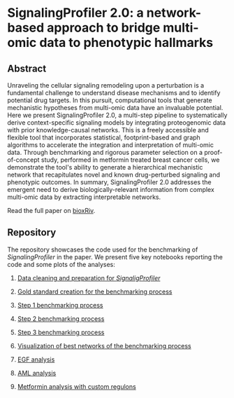 # **SignalingProfiler** 2.0: a network-based approach to bridge multi-omic data to phenotypic hallmarks

## Abstract

Unraveling the cellular signaling remodeling upon a perturbation is a fundamental challenge to understand disease mechanisms and to identify potential drug targets. In this pursuit, computational tools that generate mechanistic hypotheses from multi-omic data have an invaluable potential. Here we present SignalingProfiler 2.0, a multi-step pipeline to systematically derive context-specific signaling models by integrating proteogenomic data with prior knowledge-causal networks. This is a freely accessible and flexible tool that incorporates statistical, footprint-based and graph algorithms to accelerate the integration and interpretation of multi-omic data. Through benchmarking and rigorous parameter selection on a proof-of-concept study, performed in metformin treated breast cancer cells, we demonstrate the tool's ability to generate a hierarchical mechanistic network that recapitulates novel and known drug-perturbed signaling and phenotypic outcomes. In summary, SignalingProfiler 2.0 addresses the emergent need to derive biologically-relevant information from complex multi-omic data by extracting interpretable networks.

Read the full paper on [bioxRiv]().

## Repository

The repository showcases the code used for the benchmarking of *SignalingProfiler* in the paper. We present five key notebooks reporting the code and some plots of the analyses:

1.  [Data cleaning and preparation for *SignaligProfiler*](https://raw.githack.com/SaccoPerfettoLab/SignalingProfiler_Benchmarking/main/scripts/1.Data_preparation_for_SP.html)

2.  [Gold standard creation for the benchmarking process](https://raw.githack.com/SaccoPerfettoLab/SignalingProfiler_Benchmarking/main/scripts/2.Gold_standard_creation.html)

3.  [Step 1 benchmarking process](https://raw.githack.com/SaccoPerfettoLab/SignalingProfiler_Benchmarking/main/scripts/3.Step1_benchmark.html)

4.  [Step 2 benchmarking process](https://raw.githack.com/SaccoPerfettoLab/SignalingProfiler_Benchmarking/main/scripts/4.Step2_benchmark.html)

5.  [Step 3 benchmarking process](https://raw.githack.com/SaccoPerfettoLab/SignalingProfiler_Benchmarking/main/scripts/5.Step3_benchmark.html)

6.  [Visualization of best networks of the benchmarking process](https://raw.githack.com/SaccoPerfettoLab/SignalingProfiler_Benchmarking/main/scripts/6.Visualization.html)

7.  [EGF analysis](https://raw.githack.com/SaccoPerfettoLab/SignalingProfiler_Benchmarking/main/scripts/8.HeLa_EGF_SP_analysis.html)

8.  [AML analysis](https://raw.githack.com/SaccoPerfettoLab/SignalingProfiler_Benchmarking/main/scripts/9.JMD_quizartinib_analysis.html)

9.  [Metformin analysis with custom regulons](https://raw.githack.com/SaccoPerfettoLab/SignalingProfiler_Benchmarking/main/scripts/7.Custom_PKN_analysis.html) 
